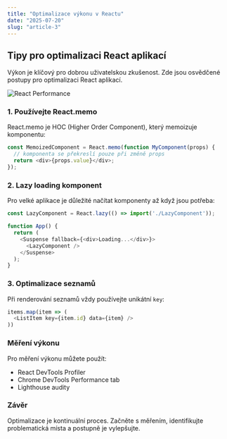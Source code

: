 ```yaml
---
title: "Optimalizace výkonu v Reactu"
date: "2025-07-20"
slug: "article-3"
---
```


## Tipy pro optimalizaci React aplikací

Výkon je klíčový pro dobrou uživatelskou zkušenost. Zde jsou osvědčené postupy pro optimalizaci React aplikací.

![React Performance](https://via.placeholder.com/800x400?text=React+Performance)

### 1. Používejte React.memo

React.memo je HOC (Higher Order Component), který memoizuje komponentu:

```javascript
const MemoizedComponent = React.memo(function MyComponent(props) {
  // komponenta se překreslí pouze při změně props
  return <div>{props.value}</div>;
});
```

### 2. Lazy loading komponent

Pro velké aplikace je důležité načítat komponenty až když jsou potřeba:

```javascript
const LazyComponent = React.lazy(() => import('./LazyComponent'));

function App() {
  return (
    <Suspense fallback={<div>Loading...</div>}>
      <LazyComponent />
    </Suspense>
  );
}
```

### 3. Optimalizace seznamů

Při renderování seznamů vždy používejte unikátní `key`:

```javascript
items.map(item => (
  <ListItem key={item.id} data={item} />
))
```

### Měření výkonu

Pro měření výkonu můžete použít:
- React DevTools Profiler
- Chrome DevTools Performance tab
- Lighthouse audity

### Závěr

Optimalizace je kontinuální proces. Začněte s měřením, identifikujte problematická místa a postupně je vylepšujte.